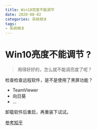 ```yaml
---
title: Win10亮度不能调节
date: 2020-08-02
categories: 系统相关
tags:
- 系统相关
---
```



# Win10亮度不能调节 ?
> 用得好好的，怎么就不能调亮度了呢？

检查检查远程软件，是不是使用了黑屏功能？
- TeamViewer
- 向日葵
- ...

卸载软件后重启，再重装下试试。

[参考知乎](https://www.zhihu.com/question/33767047/answer/79747356)